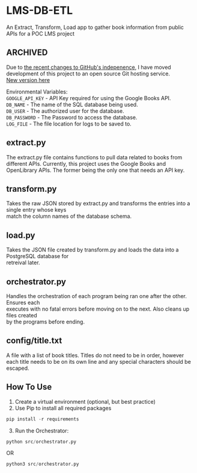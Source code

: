# LMS-DB-ETL
An Extract, Transform, Load app to gather book information from public APIs for a POC LMS project

## ARCHIVED
Due to [the recent changes to GitHub's indepenence](https://www.theverge.com/news/757461/microsoft-github-thomas-dohmke-resignation-coreai-team-transition), I have moved development of this project to an open source Git hosting service.  
[New version here](https://gitea.com/NickKalar/LMS-DB-ETL.git)

Environmental Variables:  
`GOOGLE_API_KEY` - API Key required for using the Google Books API.  
`DB_NAME`        - The name of the SQL database being used.  
`DB_USER`        - The authorized user for the database.  
`DB_PASSWORD`    - The Password to access the database.  
`LOG_FILE`       - The file location for logs to be saved to.  

## extract.py
The extract.py file contains functions to pull data related to books from different APIs. Currently, this project uses the Google Books and OpenLibrary APIs. The former being the only one that needs an API key.

## transform.py
Takes the raw JSON stored by extract.py and transforms the entries into a single entry whose keys  
match the column names of the database schema.

## load.py
Takes the JSON file created by transform.py and loads the data into a PostgreSQL database for  
retreival later.

## orchestrator.py
Handles the orchestration of each program being ran one after the other. Ensures each  
executes with no fatal errors before moving on to the next. Also cleans up files created  
by the programs before ending.

## config/title.txt
A file with a list of book titles. Titles do not need to be in order, however each title
needs to be on its own line and any special characters should be escaped.

## How To Use
1) Create a virtual environment (optional, but best practice)
2) Use Pip to install all required packages 
```python
pip install -r requirements
```
3) Run the Orchestrator:
```python
python src/orchestrator.py
```
OR
```python
python3 src/orchestrator.py
```
